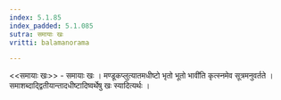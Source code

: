 ```yaml
---
index: 5.1.85
index_padded: 5.1.085
sutra: समायाः खः
vritti: balamanorama

---
```

<<समायाः खः>> - समायाः खः । मण्डूकप्लुत्यातमधीष्टो भृतो भूतो भावी॑ति कृत्स्नमेव सूत्रमनुवर्तते । समाशब्दाद्द्वितीयान्तादधीष्टादिष्वर्थेषु खः स्यादित्यर्थः । 